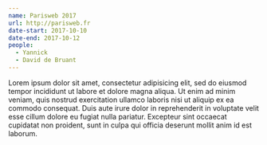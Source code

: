 ```yaml
---
name: Parisweb 2017
url: http://parisweb.fr
date-start: 2017-10-10
date-end: 2017-10-12
people:
  - Yannick
  - David de Bruant
---
```


Lorem ipsum dolor sit amet, consectetur adipisicing elit, sed do eiusmod tempor incididunt ut labore et dolore magna aliqua. Ut enim ad minim veniam, quis nostrud exercitation ullamco laboris nisi ut aliquip ex ea commodo consequat. Duis aute irure dolor in reprehenderit in voluptate velit esse cillum dolore eu fugiat nulla pariatur. Excepteur sint occaecat cupidatat non proident, sunt in culpa qui officia deserunt mollit anim id est laborum.


